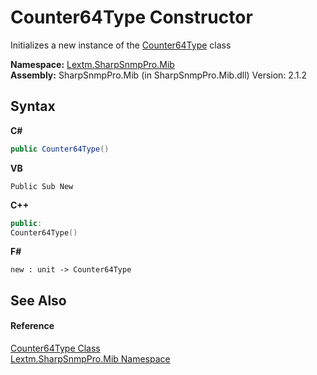 # Counter64Type Constructor 
 

Initializes a new instance of the <a href="T_Lextm_SharpSnmpPro_Mib_Counter64Type">Counter64Type</a> class

**Namespace:**&nbsp;<a href="N_Lextm_SharpSnmpPro_Mib">Lextm.SharpSnmpPro.Mib</a><br />**Assembly:**&nbsp;SharpSnmpPro.Mib (in SharpSnmpPro.Mib.dll) Version: 2.1.2

## Syntax

**C#**<br />
``` C#
public Counter64Type()
```

**VB**<br />
``` VB
Public Sub New
```

**C++**<br />
``` C++
public:
Counter64Type()
```

**F#**<br />
``` F#
new : unit -> Counter64Type
```


## See Also


#### Reference
<a href="T_Lextm_SharpSnmpPro_Mib_Counter64Type">Counter64Type Class</a><br /><a href="N_Lextm_SharpSnmpPro_Mib">Lextm.SharpSnmpPro.Mib Namespace</a><br />
